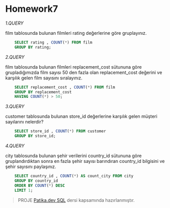 # Homework7

*1.QUERY*

 film tablosunda bulunan filmleri 
 rating değerlerine göre gruplayınız.
```SQL
    SELECT rating , COUNT(*) FROM film
    GROUP BY rating;
```

*2.QUERY*

 film tablosunda bulunan filmleri replacement_cost 
 sütununa göre grupladığımızda film sayısı 50 den
 fazla olan replacement_cost değerini ve karşılık 
 gelen film sayısını sıralayınız.
```SQL
    SELECT replacement_cost , COUNT(*) FROM film
    GROUP BY replacement_cost 
    HAVING COUNT(*) > 50;
```

*3.QUERY*

 customer tablosunda bulunan store_id değerlerine karşılık gelen 
 müşteri sayılarını nelerdir?
```SQL
    SELECT store_id , COUNT(*) FROM customer
    GROUP BY store_id;
```

*4.QUERY*

 city tablosunda bulunan şehir verilerini country_id 
 sütununa göre gruplandırdıktan sonra en fazla şehir sayısı barındıran 
 country_id bilgisini ve şehir sayısını paylaşınız.
```SQL
    SELECT country_id , COUNT(*) AS count_city FROM city
    GROUP BY country_id 
    ORDER BY COUNT(*) DESC
    LIMIT 1;
 ```
> PROJE [Patika.dev SQL](https://app.patika.dev/sefad) dersi kapsamında hazırlanmıştır.
